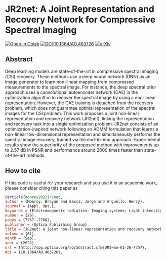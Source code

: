 # JR2net: A Joint Representation and Recovery Network for Compressive Spectral Imaging

[![Open In Colab](https://colab.research.google.com/assets/colab-badge.svg)](https://colab.research.google.com/github/bemc22/JR2net/blob/main/demo_inference.ipynb)
[![DOI:10.1364/AO.463726](https://zenodo.org/badge/DOI/10.1364/AO.463726.svg)](https://doi.org/10.1364/AO.463726)
[![arXiv](https://img.shields.io/badge/arXiv-2205.07770-b31b1b.svg?style=plastic)](https://arxiv.org/abs/2205.07770)

## Abstract

Deep learning models are state-of-the-art in compressive spectral imaging (CSI) recovery. These methods use a deep neural network (DNN) as an image generator to learn non-linear mapping from compressed measurements to the spectral image. For instance, the deep spectral prior approach uses a convolutional autoencoder network (CAE) in the optimization algorithm to recover the spectral image by using a non-linear representation. However, the CAE training is detached from the recovery problem, which does not guarantee optimal representation of the spectral images for the CSI problem. This work proposes a joint non-linear representation and recovery network (JR2net), linking the representation and recovery task into a single optimization problem. JR2net consists of an optimization-inspired network following an ADMM formulation that learns a non-linear low-dimensional representation and simultaneously performs the spectral image recovery, trained via the end-to-end approach. Experimental results show the superiority of the proposed method with improvements up to 2.57 dB in PSNR and performance around 2000 times faster than state-of-the-art methods.


## How to cite
If this code is useful for your research and you use it in an academic work, please consider citing this paper as


```bib
@article{monroy2022jr2net,
author = {Monroy, Brayan and Bacca, Jorge and Arguello, Henry},
journal = {Appl. Opt.},
keywords = {Electromagnetic radiation; Imaging systems; Light intensity; Medical imaging; Neural networks; Spectral imaging},
number = {26},
pages = {7757--7766},
publisher = {Optica Publishing Group},
title = {JR2net: a joint non-linear representation and recovery network for compressive spectral imaging},
volume = {61},
month = {Sep},
year = {2022},
url = {http://opg.optica.org/ao/abstract.cfm?URI=ao-61-26-7757},
doi = {10.1364/AO.463726},
```
